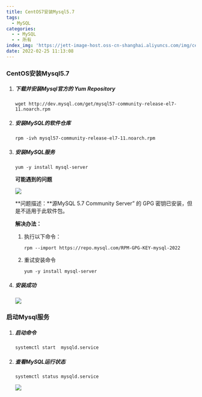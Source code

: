 ```yaml
---
title: CentOS7安装Mysql5.7
tags:
  - MySQL
categories:
  - - MySQL
  - - 所有
index_img: 'https://jett-image-host.oss-cn-shanghai.aliyuncs.com/img/centos.png'
date: 2022-02-25 11:13:08
---
```


### CentOS安装Mysql5.7

1. ##### 下载并安装Mysql官方的 Yum Repository

   ```
   wget http://dev.mysql.com/get/mysql57-community-release-el7-11.noarch.rpm
   ```

2. ##### 安装MySQL的软件仓库

   ```
   rpm -ivh mysql57-community-release-el7-11.noarch.rpm
   ```

3. ##### 安装MySQL服务

   ```
   yum -y install mysql-server
   ```

   **可能遇到的问题**

   ![](https://jett-image-host.oss-cn-shanghai.aliyuncs.com/img/image-20220225112053832.png)

   **问题描述：**源MySQL 5.7 Community Server” 的 GPG 密钥已安装，但是不适用于此软件包。

   **解决办法：**

   1. 执行以下命令：

      ```
      rpm --import https://repo.mysql.com/RPM-GPG-KEY-mysql-2022
      ```

   2. 重试安装命令

      ```
      yum -y install mysql-server
      ```

4. ##### 安装成功

   ![](https://jett-image-host.oss-cn-shanghai.aliyuncs.com/img/image-20220225112334882.png)

### 启动Mysql服务

1. ##### 启动命令

   ```
   systemctl start  mysqld.service
   ```

2. ##### 查看MySQL运行状态

   ```
   systemctl status mysqld.service
   ```

   ![](https://jett-image-host.oss-cn-shanghai.aliyuncs.com/img/image-20220225112442932.png)
